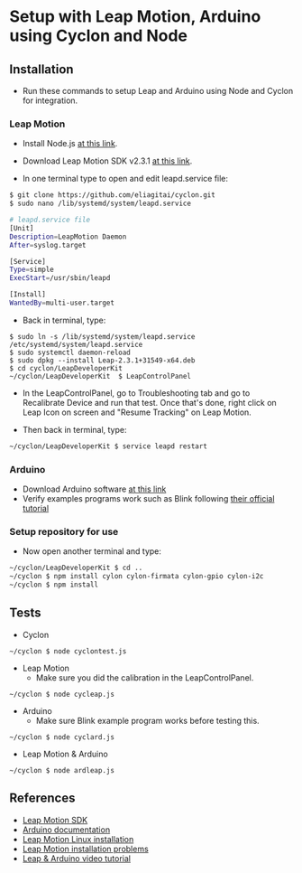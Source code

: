 # Setup with Leap Motion, Arduino using Cyclon and Node

## Installation
- Run these commands to setup Leap and Arduino using Node and Cyclon for integration.

### Leap Motion
- Install Node.js [at this link](https://nodejs.org/en/download/).
- Download Leap Motion SDK v2.3.1 [at this link](https://developer-archive.leapmotion.com/downloads/external/skeletal-beta/linux?version=2.3.1.31549).

- In one terminal type to open and edit leapd.service file:

```bash
$ git clone https://github.com/eliagitai/cyclon.git
$ sudo nano /lib/systemd/system/leapd.service

# leapd.service file
[Unit]
Description=LeapMotion Daemon
After=syslog.target

[Service]
Type=simple
ExecStart=/usr/sbin/leapd

[Install]
WantedBy=multi-user.target
```

- Back in terminal, type:
```
$ sudo ln -s /lib/systemd/system/leapd.service /etc/systemd/system/leapd.service
$ sudo systemctl daemon-reload
$ sudo dpkg --install Leap-2.3.1+31549-x64.deb
$ cd cyclon/LeapDeveloperKit
~/cyclon/LeapDeveloperKit  $ LeapControlPanel
```

- In the LeapControlPanel, go to Troubleshooting tab and go to Recalibrate Device and run that test. Once that's done, right click on Leap Icon on screen and "Resume Tracking" on Leap Motion.

- Then back in terminal, type:

```bash
~/cyclon/LeapDeveloperKit $ service leapd restart
```
### Arduino
- Download Arduino software [at this link](https://www.arduino.cc/download_handler.php)
- Verify examples programs work such as Blink following [their official tutorial](https://www.arduino.cc/en/Tutorial/Blink)
### Setup repository for use
- Now open another terminal and type:

```bash
~/cyclon/LeapDeveloperKit $ cd ..
~/cyclon $ npm install cylon cylon-firmata cylon-gpio cylon-i2c
~/cyclon $ npm install
```

## Tests
- Cyclon
```
~/cyclon $ node cyclontest.js
```
- Leap Motion
  - Make sure you did the calibration in the LeapControlPanel.
```
~/cyclon $ node cycleap.js
```

- Arduino
  - Make sure Blink example program works before testing this.
```
~/cyclon $ node cyclard.js
```

- Leap Motion & Arduino
```
~/cyclon $ node ardleap.js
```
## References
- [Leap Motion SDK](https://developer.leapmotion.com/sdk/v2)
- [Arduino documentation](https://www.arduino.cc/en/Tutorial/Blink)
- [Leap Motion Linux installation](https://support.leapmotion.com/hc/en-us/articles/223782608-Linux-Installation)
- [Leap Motion installation problems](https://askubuntu.com/questions/1008964/problems-installing-leap-motion-orion/1009297)
- [Leap & Arduino video tutorial](https://www.youtube.com/watch?v=LGHICw8Fxz0)